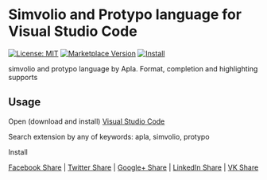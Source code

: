 # Simvolio and Protypo language for Visual Studio Code

[![License: MIT](https://img.shields.io/badge/license-MIT-orange.svg)](LICENSE.md) [![Marketplace Version](https://vsmarketplacebadge.apphb.com/version/hy6.simvolio-support.svg)](https://marketplace.visualstudio.com/items?itemName=hy6.simvolio-support) [![Install](https://vsmarketplacebadge.apphb.com/installs/hy6.simvolio-support.svg)](https://marketplace.visualstudio.com/items?itemName=hy6.simvolio-support)

simvolio and protypo language by Apla. Format, completion and highlighting supports

## Usage

Open (download and install) [Visual Studio Code](https://code.visualstudio.com/)

Search extension by any of keywords: apla, simvolio, protypo

Install


[Facebook Share](http://www.facebook.com/sharer.php?u=https://github.com/CynepHy6/simvolio-support) |
[Twitter Share](http://twitter.com/share?url=https://github.com/CynepHy6/simvolio-support&text=Nice%20support%20for%20protypo%20and%20simvolio) |
[Google+ Share](https://plus.google.com/share?url=https://github.com/CynepHy6/simvolio-support) |
[LinkedIn Share](http://www.linkedin.com/shareArticle?url=https://github.com/CynepHy6/simvolio-support) |
[VK Share](http://vk.com/share.php?url=https://github.com/CynepHy6/simvolio-support?title=apla&description=Nice%20support%20for%20protypo%20and%20simvolio)